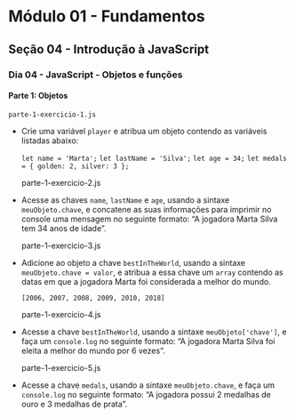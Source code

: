 # Módulo 01 - Fundamentos
## Seção 04 - Introdução à JavaScript
### Dia 04 - JavaScript - Objetos e funções

#### Parte 1: Objetos

    parte-1-exercicio-1.js

- Crie uma variável `player` e atribua um objeto contendo as variáveis listadas abaixo:

    `let name = 'Marta';`
    `let lastName = 'Silva';`
    `let age = 34;`
    `let medals = { golden: 2, silver: 3 };`


    parte-1-exercicio-2.js

- Acesse as chaves `name`, `lastName` e `age`, usando a sintaxe `meuObjeto.chave`, e concatene as suas informações para imprimir no console uma mensagem no seguinte formato: “A jogadora Marta Silva tem 34 anos de idade”.


    parte-1-exercicio-3.js

- Adicione ao objeto a chave `bestInTheWorld`, usando a sintaxe `meuObjeto.chave = valor`, e atribua a essa chave um `array` contendo as datas em que a jogadora Marta foi considerada a melhor do mundo.

    `[2006, 2007, 2008, 2009, 2010, 2018]`


    parte-1-exercicio-4.js

- Acesse a chave `bestInTheWorld`, usando a sintaxe `meuObjeto['chave']`, e faça um `console.log` no seguinte formato: “A jogadora Marta Silva foi eleita a melhor do mundo por 6 vezes”.


    parte-1-exercicio-5.js

- Acesse a chave `medals`, usando a sintaxe `meuObjeto.chave`, e faça um `console.log` no seguinte formato: “A jogadora possui 2 medalhas de ouro e 3 medalhas de prata”.